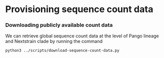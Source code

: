 # Provisioning sequence count data

### Downloading publicly available count data

We can retrieve global sequence count data at the level of Pango lineage and Nextstrain clade by running the command

```bash
python3 ../scripts/download-sequence-count-data.py
```
